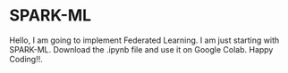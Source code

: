 # SPARK-ML
Hello, I am going to implement Federated Learning. I am just starting with SPARK-ML. Download the .ipynb file and use it on Google Colab. Happy Coding!!.

